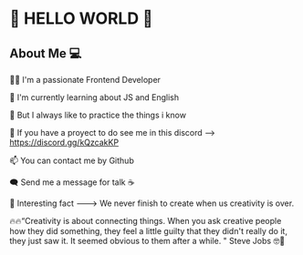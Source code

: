 #  🎉 HELLO WORLD 🎉

About Me 💻
---------------------------------------------------------
👨‍💻 I'm a passionate Frontend Developer

🌱 I'm currently learning about JS and English

💙 But I always like to practice the things i know

🌟 If you have a proyect to do see me in this discord --> https://discord.gg/kQzcakKP

📫 You can contact me by Github

🗨️ Send me a message for talk ☕

🧐 Interesting fact ---> We never finish to create when us creativity is over.

🔥🔥“Creativity is about connecting things. When you ask creative people how they did something, they feel a little guilty that they didn't really do it, they just saw it. It seemed obvious to them after a while. " Steve Jobs 🤓🤪


